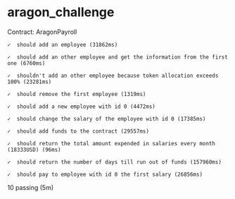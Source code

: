 # aragon_challenge

Contract: AragonPayroll

    ✓  should add an employee (31862ms)
    
    ✓  should add an other employee and get the information from the first one (6760ms)
    
    ✓  shouldn't add an other employee because token allocation exceeds 100% (23281ms)
    
    ✓  should remove the first employee (1319ms)
    
    ✓  should add a new employee with id 0 (4472ms)
    
    ✓  should change the salary of the employee with id 0 (17385ms)
    
    ✓  should add funds to the contract (29557ms)

    ✓  should return the total amount expended in salaries every month (18333USD) (96ms)
    
    ✓  should return the number of days till run out of funds (157960ms)
    
    ✓  should pay to employee with id 0 the first salary (26856ms)


  10 passing (5m)
